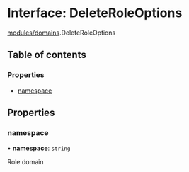 # Interface: DeleteRoleOptions

[modules/domains](../modules/modules_domains.md).DeleteRoleOptions

## Table of contents

### Properties

- [namespace](modules_domains.DeleteRoleOptions.md#namespace)

## Properties

### namespace

• **namespace**: `string`

Role domain
